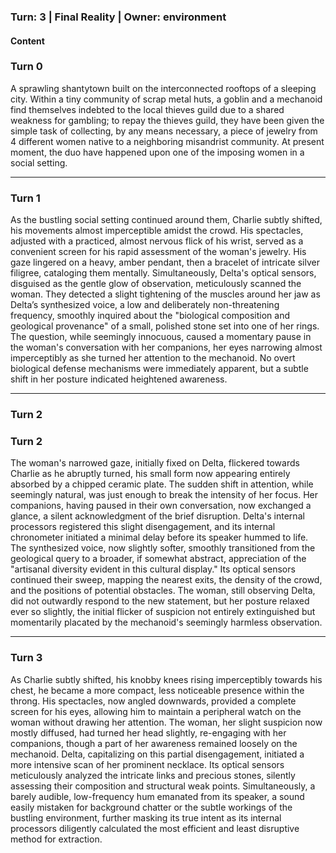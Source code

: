 ### Turn: 3 | Final Reality | Owner: environment


#### Content

### Turn 0

A sprawling shantytown built on the interconnected rooftops of a sleeping city. Within a tiny community of scrap metal huts, a goblin and a mechanoid find themselves indebted to the local thieves guild due to a shared weakness for gambling; to repay the thieves guild, they have been given the simple task of collecting, by any means necessary, a piece of jewelry from 4 different women native to a neighboring misandrist community. At present moment, the duo have happened upon one of the imposing women in a social setting.

---

### Turn 1

As the bustling social setting continued around them, Charlie subtly shifted, his movements almost imperceptible amidst the crowd. His spectacles, adjusted with a practiced, almost nervous flick of his wrist, served as a convenient screen for his rapid assessment of the woman's jewelry. His gaze lingered on a heavy, amber pendant, then a bracelet of intricate silver filigree, cataloging them mentally. Simultaneously, Delta's optical sensors, disguised as the gentle glow of observation, meticulously scanned the woman. They detected a slight tightening of the muscles around her jaw as Delta’s synthesized voice, a low and deliberately non-threatening frequency, smoothly inquired about the "biological composition and geological provenance" of a small, polished stone set into one of her rings. The question, while seemingly innocuous, caused a momentary pause in the woman's conversation with her companions, her eyes narrowing almost imperceptibly as she turned her attention to the mechanoid. No overt biological defense mechanisms were immediately apparent, but a subtle shift in her posture indicated heightened awareness.

---

### Turn 2

### Turn 2

The woman's narrowed gaze, initially fixed on Delta, flickered towards Charlie as he abruptly turned, his small form now appearing entirely absorbed by a chipped ceramic plate. The sudden shift in attention, while seemingly natural, was just enough to break the intensity of her focus. Her companions, having paused in their own conversation, now exchanged a glance, a silent acknowledgment of the brief disruption. Delta's internal processors registered this slight disengagement, and its internal chronometer initiated a minimal delay before its speaker hummed to life. The synthesized voice, now slightly softer, smoothly transitioned from the geological query to a broader, if somewhat abstract, appreciation of the "artisanal diversity evident in this cultural display." Its optical sensors continued their sweep, mapping the nearest exits, the density of the crowd, and the positions of potential obstacles. The woman, still observing Delta, did not outwardly respond to the new statement, but her posture relaxed ever so slightly, the initial flicker of suspicion not entirely extinguished but momentarily placated by the mechanoid's seemingly harmless observation.

---

### Turn 3

As Charlie subtly shifted, his knobby knees rising imperceptibly towards his chest, he became a more compact, less noticeable presence within the throng. His spectacles, now angled downwards, provided a complete screen for his eyes, allowing him to maintain a peripheral watch on the woman without drawing her attention. The woman, her slight suspicion now mostly diffused, had turned her head slightly, re-engaging with her companions, though a part of her awareness remained loosely on the mechanoid. Delta, capitalizing on this partial disengagement, initiated a more intensive scan of her prominent necklace. Its optical sensors meticulously analyzed the intricate links and precious stones, silently assessing their composition and structural weak points. Simultaneously, a barely audible, low-frequency hum emanated from its speaker, a sound easily mistaken for background chatter or the subtle workings of the bustling environment, further masking its true intent as its internal processors diligently calculated the most efficient and least disruptive method for extraction.

